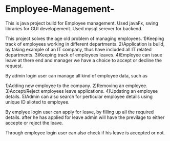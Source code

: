 # Employee-Management-
This is java project build for Employee management.
Used javaFx, swing libraries for GUI developement.
Used mysql serever for backend.

This project solves the age old problem of managing employees. 
1)Keeping track of employees working in different departments.
2)Application is build, by taking example of an IT company, thus have included all IT related departments.
3)Keeping track of employees leaves.
4)Employee can issue leave at there end and manager we have a choice to accept or decline the request.


By admin login user can manage all kind of employee data, such as 

1)Adding new employee to the company.
2)Removing an employee.
3)Accept/Reject employees leave applications.
4)Updating an employee details.
5)Admin can also search for perticular employee details using unique ID alloted to employee.

By emplyee login user can apply for leave, by filling up all the required details. 
after he has applied for leave admin will have the previlage to either accepte or reject the leave.

Through employee login user can also check if his leave is accepted or not.

